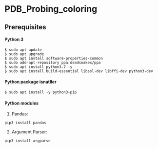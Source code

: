 # PDB_Probing_coloring




## Prerequisites

#### Python 3

```
$ sudo apt update
$ sudo apt upgrade
$ sudo apt install software-properties-common
$ sudo add-apt-repository ppa:deadsnakes/ppa
$ sudo apt install python3.7 -y
$ sudo apt install build-essential libssl-dev libffi-dev python3-dev
```

#### Python package isnatller

```
$ sudo apt install -y python3-pip
```

#### Python modules

1. Pandas:

```
pip3 install pandas
```

2. Argument Parser:

```
pip3 install argparse
```
